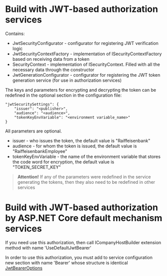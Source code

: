 ﻿# Build with JWT-based authorization services

Contains:
* JwtSecurityConfigurator - configurator for registering JWT verification logic
* JwtSecurityContextFactory - implementation of ISecurityContextFactory based on receiving data from a token
* SecurityContext - implementation of ISecurityContext. Filled with all the necessary data through the constructor
* JwtGenerationConfigurator - configurator for registering the JWT token generation service (for use in authorization services)

The keys and parameters for encrypting and decrypting the token can be redefined in the optional section in the configuration file:

	"jwtSecuritySettings": {
		"issuer": "<publisher>",
		"audience": "<audience>",
		"tokenKeyEnvVariable": "<environment variable_name>"
	}

All parameters are optional.
* issuer - who issues the token, the default value is "Raiffeisenbank"
* audience - for whom the token is issued, the default value is "RaiffeisenbankEmployee"
* tokenKeyEnvVariable - the name of the environment variable that stores the code word for encryption, the default value is "TOKEN_SECRET_KEY"

> **Attention!** If any of the parameters were redefined in the service generating the tokens, then they also need to be redefined in other services


# Build with JWT-based authorization by ASP.NET Core default mechanism services 

If you need use this authorization, then call ICompanyHostBuilder extension method with name 'UseDefaultJwtBearer'

In order to use this authorization, you must add to service configuration new section with name 'Bearer' whose structure is identical [JwtBearerOptions](https://learn.microsoft.com/en-us/dotnet/api/microsoft.aspnetcore.builder.jwtbeareroptions?view=aspnetcore-1.1&viewFallbackFrom=aspnetcore-6.0)
